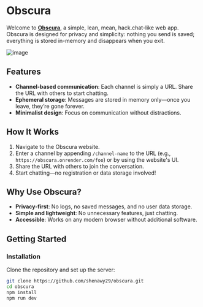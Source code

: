 # Obscura

Welcome to [**Obscura**](https://obscura.onrender.com/), a simple, lean, mean, hack.chat-like web app. Obscura is designed for privacy and simplicity: nothing you send is saved; everything is stored in-memory and disappears when you exit.

![image](https://github.com/user-attachments/assets/f86648e8-8d53-4b4f-bb17-3c33921dc45d)

## Features

- **Channel-based communication**: Each channel is simply a URL. Share the URL with others to start chatting.
- **Ephemeral storage**: Messages are stored in memory only—once you leave, they’re gone forever.
- **Minimalist design**: Focus on communication without distractions.

## How It Works

1. Navigate to the Obscura website.
2. Enter a channel by appending `/channel-name` to the URL (e.g., `https://obscura.onrender.com/foo`) or by using the website's UI.
3. Share the URL with others to join the conversation.
4. Start chatting—no registration or data storage involved!

## Why Use Obscura?

- **Privacy-first**: No logs, no saved messages, and no user data storage.
- **Simple and lightweight**: No unnecessary features, just chatting.
- **Accessible**: Works on any modern browser without additional software.

## Getting Started

### Installation

Clone the repository and set up the server:

```bash
git clone https://github.com/shenawy29/obscura.git
cd obscura
npm install
npm run dev
```

